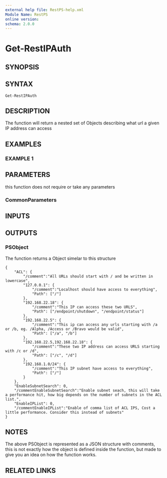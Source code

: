 ```yaml
---
external help file: RestPS-help.xml
Module Name: RestPS
online version:
schema: 2.0.0
---
```


# Get-RestIPAuth

## SYNOPSIS

## SYNTAX

```
Get-RestIPAuth
```

## DESCRIPTION
The function will return a nested set of Objects describing what url a given IP address can access

## EXAMPLES

### EXAMPLE 1

## PARAMETERS
this function does not require or take any parameters

### CommonParameters

## INPUTS

## OUTPUTS

### PSObject
The function returns a Object simelar to this structure
```
{
	"ACL": {
	  	"/comment":"All URLs should start with / and be written in lowercase",
		"127.0.0.1": {
		  	"/comment":"Localhost should have access to everything",
			"Path": ["/"]
		},
		"192.168.22.18": {
		  	"/comment":"This IP can access these two URLS",
			"Path": ["/endpoint/shutdown", "/endpoint/status"]
		},
		"192.168.22.5": {
		  	"/comment":"This ip can access any urls starting with /a or /b, eg. /Alpha, /Access or /Bravo would be valid",
			"Path": ["/a", "/b"]
		},
		"192.168.22.5,192.168.22.18": {
		  	"/comment":"These two IP address can access URLS starting with /c or /d",
			"Path": ["/c", "/d"]
		},
		"192.168.1.0/24": {
		  	"/comment":"This IP subnet have access to everything",
			"Path": ["/"]
		}
	},
	"EnableSubnetSearch": 0,
	"/commentEnableSubnetSearch":"Enable subnet seach, this will take a performance hit, how big depends on the number of subnets in the ACL list.",
	"EnableIPList": 0,
  	"/commentEnableIPList":"Enable of comma list of ACL IPS, Cost a little performance. Consider this instead of subnets"
}
```

## NOTES
The above PSObject is represented as a JSON structure with comments, this is not exactly how the object is defined inside the function, but made to give you an idea on how the function works.

## RELATED LINKS
